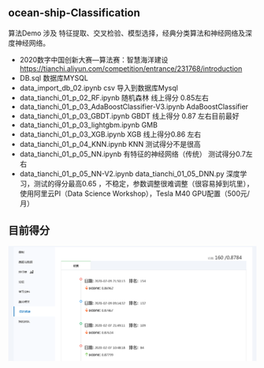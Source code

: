 ## ocean-ship-Classification

算法Demo 涉及 特征提取、交叉检验、模型选择，经典分类算法和神经网络及深度神经网络。

- 2020数字中国创新大赛—算法赛：智慧海洋建设 https://tianchi.aliyun.com/competition/entrance/231768/introduction
- DB.sql 数据库MYSQL
- data_import_db_02.ipynb  csv 导入到数据库Mysql
- data_tianchi_01_p_02_RF.ipynb  随机森林 线上得分 0.85左右
- data_tianchi_01_p_03_AdaBoostClassifier-V3.ipynb AdaBoostClassifier 
- data_tianchi_01_p_03_GBDT.ipynb GBDT 线上得分 0.87 左右目前最好
- data_tianchi_01_p_03_lightgbm.ipynb GMB  
- data_tianchi_01_p_03_XGB.ipynb  XGB 线上得分0.86 左右
- data_tianchi_01_p_04_KNN.ipynb KNN 测试得分不是很高
- data_tianchi_01_p_05_NN.ipynb  有特征的神经网络（传统） 测试得分0.7左右
- data_tianchi_01_p_05_NN-V2.ipynb data_tianchi_01_05_DNN.py 深度学习，测试的得分最高0.65 ，不稳定，参数调整很难调整（很容易掉到坑里），使用阿里云PI（Data Science Workshop），Tesla M40 GPU配置（500元/月）

## 目前得分

![](result.png)